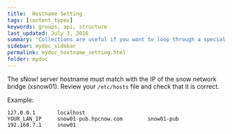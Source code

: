 ```yaml
---
title:  Hostname Setting
tags: [content_types]
keywords: groups, api, structure
last_updated: July 3, 2016
summary: "Collections are useful if you want to loop through a special folder of pages that you make available in a content API. You could also use collections if you have a set of articles that you want to treat differently from the other content, with a different layout or format."
sidebar: mydoc_sidebar
permalink: mydoc_hostname_setting.html
folder: mydoc
---
```


The sNow! server hostname must match with the IP of the snow network bridge (xsnow01).
Review your ```/etc/hosts``` file and check that it is correct.

Example:

```
127.0.0.1       localhost
YOUR_LAN_IP     snow01-pub.hpcnow.com        snow01-pub
192.168.7.1     snow01
```
